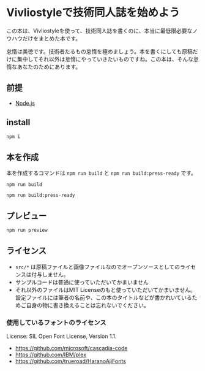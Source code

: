 # Vivliostyleで技術同人誌を始めよう

この本は、Vivliostyleを使って、技術同人誌を書くのに、本当に最低限必要なノウハウだけをまとめた本です。

怠惰は美徳です。技術者たるもの怠惰を極めましょう。本を書くにしても原稿だけに集中してそれ以外は怠惰にやっていきたいものですね。この本は、そんな怠惰なあなたのためにあります。

## 前提

* [Node.js](https://nodejs.org/en/)

## install

```sh
npm i
```

## 本を作成

本を作成するコマンドは `npm run build` と `npm run build:press-ready` です。

```sh:オンラインで使う前提のカラーPDFを作成するコマンド
npm run build
```

```sh:印刷対応の、なるべく白黒に寄せたPDFを作成するコマンド
npm run build:press-ready
```

## プレビュー

```sh
npm run preview
```

## ライセンス

* `src/*` は原稿ファイルと画像ファイルなのでオープンソースとしてのライセンスは付与しません。
* サンプルコードは普通に使っていただいてかまいません
* それ以外のファイルはMIT Licenseのもと使っていただいてかまいません。設定ファイルには筆者の名前や、この本のタイトルなどが書かれいているためご自身の物に書き換えることは忘れないでください。

### 使用しているフォントのライセンス

License: SIL Open Font License, Version 1.1.

* https://github.com/microsoft/cascadia-code
* https://github.com/IBM/plex
* https://github.com/trueroad/HaranoAjiFonts
